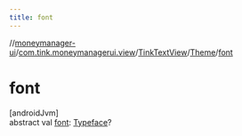 ```yaml
---
title: font
---
```

//[moneymanager-ui](../../../../index.html)/[com.tink.moneymanagerui.view](../../index.html)/[TinkTextView](../index.html)/[Theme](index.html)/[font](font.html)



# font



[androidJvm]\
abstract val [font](font.html): [Typeface](https://developer.android.com/reference/kotlin/android/graphics/Typeface.html)?




